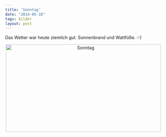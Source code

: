 ```yaml
---
title: 'Sonntag'
date: "2014-05-18"
tags: bilder
layout: post
---
```

Das Wetter war heute ziemlich gut. Sonnenbrand und Wattfüße. :-)

<center><a href="https://www.flickr.com/photos/cringe/14213895694" title="Sonntag by Carsten Ringe, on Flickr"><img src="https://farm6.staticflickr.com/5493/14213895694_0b987f7f36.jpg" width="500" height="283" alt="Sonntag"></a></center>
